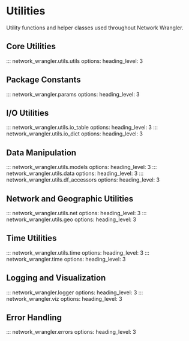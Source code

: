 # Utilities

Utility functions and helper classes used throughout Network Wrangler.

## Core Utilities

::: network_wrangler.utils.utils
    options:
        heading_level: 3

## Package Constants

::: network_wrangler.params
    options:
        heading_level: 3

## I/O Utilities

::: network_wrangler.utils.io_table
    options:
        heading_level: 3
::: network_wrangler.utils.io_dict
    options:
        heading_level: 3

## Data Manipulation

::: network_wrangler.utils.models
    options:
        heading_level: 3
::: network_wrangler.utils.data
    options:
        heading_level: 3
::: network_wrangler.utils.df_accessors
    options:
        heading_level: 3

## Network and Geographic Utilities

::: network_wrangler.utils.net
    options:
        heading_level: 3
::: network_wrangler.utils.geo
    options:
        heading_level: 3

## Time Utilities

::: network_wrangler.utils.time
    options:
        heading_level: 3
::: network_wrangler.time
    options:
        heading_level: 3

## Logging and Visualization

::: network_wrangler.logger
    options:
        heading_level: 3
::: network_wrangler.viz
    options:
        heading_level: 3

## Error Handling

::: network_wrangler.errors
    options:
        heading_level: 3